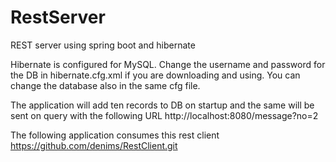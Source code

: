 # RestServer
REST server using spring boot and hibernate 

Hibernate is configured for MySQL. 
Change the username and password for the DB in hibernate.cfg.xml if you are downloading and using.
You can change the database also in the same cfg file.

The application will add ten records to DB on startup and the same will be sent on query with the following URL
http://localhost:8080/message?no=2

The following application consumes this rest client
https://github.com/denims/RestClient.git

